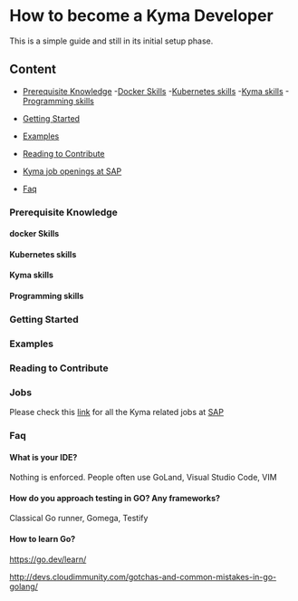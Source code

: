 # How to become a Kyma Developer
This is a simple guide and still in its initial setup phase.

## Content


- [Prerequisite Knowledge](#Prerequisite-Knowledge)
  -[Docker Skills](#docker-skills)
  -[Kubernetes skills](#kubernetes-skills)
  -[Kyma skills](#kyma-skills)
  -[Programming skills](#programming-skills)
  
- [Getting Started](#Getting-Started)
- [Examples](#Examples)
- [Reading to Contribute](#ready)
  
- [Kyma job openings at SAP](#Jobs)

- [Faq](#faq)
  
  
  

### Prerequisite Knowledge

#### docker Skills

#### Kubernetes skills 

#### Kyma skills

#### Programming skills

### Getting Started

### Examples

### Reading to Contribute

### Jobs

Please check this [link](https://jobs.sap.com/search/?createNewAlert=false&q=%23kymaopensource&optionsFacetsDD_department=&optionsFacetsDD_customfield3=&optionsFacetsDD_country=&locationsearch=) for all the Kyma related jobs at [SAP](https://www.sap.com/about/careers.html)

### Faq

#### What is your IDE?
 
 Nothing is enforced. People often use GoLand, Visual Studio Code, VIM 

#### How do you approach testing in GO? Any frameworks?
Classical Go runner, Gomega, Testify

#### How to learn Go?
https://go.dev/learn/

http://devs.cloudimmunity.com/gotchas-and-common-mistakes-in-go-golang/
